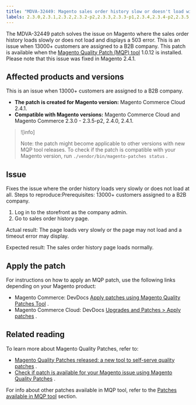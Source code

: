 ```yaml
---
title: "MDVA-32449: Magento sales order history slow or doesn't load with 503 error"
labels: 2.3.0,2.3.1,2.3.2,2.3.2-p2,2.3.3,2.3.3-p1,2.3.4,2.3.4-p2,2.3.5,2.3.5-p1,2.3.5-p2,2.4.0,2.4.1,503,MQP 1.0.12,Magento Commerce,Magento Commerce Cloud,Magento Quality Patches,error,orders,sales order history,slow,slow performance,slow response,support tools
---
```


The MDVA-32449 patch solves the issue on Magento where the sales order history loads slowly or does not load and displays a 503 error. This is an issue when 13000+ customers are assigned to a B2B company. This patch is available when the [Magento Quality Patch (MQP) tool](https://support.magento.com/hc/en-us/articles/360047139492) 1.0.12 is installed. Please note that this issue was fixed in Magento 2.4.1.

## Affected products and versions

This is an issue when 13000+ customers are assigned to a B2B company.

* **The patch is created for Magento version:** Magento Commerce Cloud 2.4.1.
* **Compatible with Magento versions:** Magento Commerce Cloud and Magento Commerce 2.3.0 - 2.3.5-p2, 2.4.0, 2.4.1.

>![info]
>
>Note: the patch might become applicable to other versions with new MQP tool releases. To check if the patch is compatible with your Magento version, run `./vendor/bin/magento-patches status` .

## Issue

Fixes the issue where the order history loads very slowly or does not load at all. <span class="wysiwyg-underline">Steps to reproduce:Prerequisites:</span> 13000+ customers assigned to a B2B company. <span class="wysiwyg-underline"></span> 

1. Log in to the storefront as the company admin.
1. Go to sales order history page.

 <span class="wysiwyg-underline">Actual result:</span> The page loads very slowly or the page may not load and a timeout error may display.

 <span class="wysiwyg-underline">Expected result:</span> The sales order history page loads normally.

## Apply the patch

For instructions on how to apply an MQP patch, use the following links depending on your Magento product:

* Magento Commerce: DevDocs [Apply patches using Magento Quality Patches Tool](https://devdocs.magento.com/guides/v2.4/comp-mgr/patching/mqp.html) .
* Magento Commerce Cloud: DevDocs [Upgrades and Patches > Apply patches](https://devdocs.magento.com/cloud/project/project-patch.html) .

<h2 id="MQPPatchKBDataCollectionInstructionsProposal-Additionalstepsrequiredafterthepatchinstallation">Related reading</h2>

To learn more about Magento Quality Patches, refer to:

* [Magento Quality Patches released: a new tool to self-serve quality patches](https://support.magento.com/hc/en-us/articles/360047139492) .
* [Check if patch is available for your Magento issue using Magento Quality Patches](https://support.magento.com/hc/en-us/articles/360047125252) .

For info about other patches available in MQP tool, refer to the [Patches available in MQP tool](https://support.magento.com/hc/en-us/sections/360010506631-Patches-available-in-MQP-tool-) section.